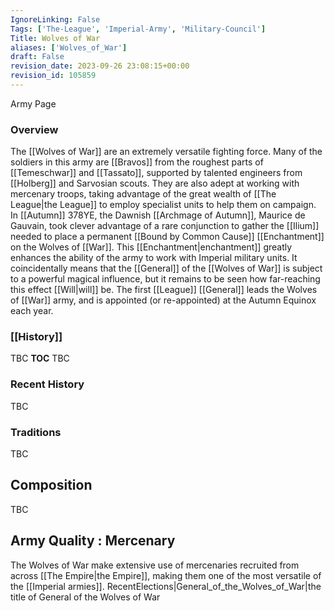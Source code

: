 ```yaml
---
IgnoreLinking: False
Tags: ['The-League', 'Imperial-Army', 'Military-Council']
Title: Wolves of War
aliases: ['Wolves_of_War']
draft: False
revision_date: 2023-09-26 23:08:15+00:00
revision_id: 105859
---
```


Army Page
### Overview
The [[Wolves of War]] are an extremely versatile fighting force. Many of the soldiers in this army are [[Bravos]] from the roughest parts of [[Temeschwar]] and [[Tassato]], supported by talented engineers from [[Holberg]] and Sarvosian scouts. They are also adept at working with mercenary troops, taking advantage of the great wealth of [[The League|the League]] to employ specialist units to help them on campaign.
In [[Autumn]] 378YE, the Dawnish [[Archmage of Autumn]], Maurice de Gauvain, took clever advantage of a rare conjunction to gather the [[Ilium]] needed to place a permanent [[Bound by Common Cause]] [[Enchantment]] on the Wolves of [[War]]. This [[Enchantment|enchantment]] greatly enhances the ability of the army to work with Imperial military units. It coincidentally means that the [[General]] of the [[Wolves of War]] is subject to a powerful magical influence, but it remains to be seen how far-reaching this effect [[Will|will]] be.
The first [[League]] [[General]] leads the Wolves of [[War]] army, and is appointed (or re-appointed) at the Autumn Equinox each year.
### [[History]]
TBC
__TOC__
TBC
### Recent History
TBC
### Traditions
TBC
## Composition
TBC
## Army Quality : Mercenary
The Wolves of War make extensive use of mercenaries recruited from across [[The Empire|the Empire]], making them one of the most versatile of the [[Imperial armies]].
RecentElections|General_of_the_Wolves_of_War|the title of General of the Wolves of War